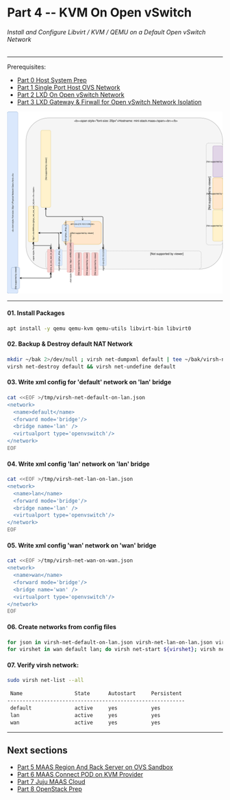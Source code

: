 # Part 4 -- KVM On Open vSwitch
###### Install and Configure Libvirt / KVM / QEMU on a Default Open vSwitch Network

-------
Prerequisites:
- [Part 0 Host System Prep]
- [Part 1 Single Port Host OVS Network]
- [Part 2 LXD On Open vSwitch Network]
- [Part 3 LXD Gateway & Firwall for Open vSwitch Network Isolation]

![CCIO_Hypervisor - LXD On OpenvSwitch](https://github.com/KathrynMorgan/mini-stack/blob/master/4_KVM_On_Open_vSwitch/web/drawio/kvm-on-open-vswitch.svg)

-------
#### 01. Install Packages
````sh
apt install -y qemu qemu-kvm qemu-utils libvirt-bin libvirt0
````
#### 02. Backup & Destroy default NAT Network
````sh
mkdir ~/bak 2>/dev/null ; virsh net-dumpxml default | tee ~/bak/virsh-net-default-bak.xml
virsh net-destroy default && virsh net-undefine default
````
#### 03. Write xml config for 'default' network on 'lan' bridge
````sh
cat <<EOF >/tmp/virsh-net-default-on-lan.json
<network>
  <name>default</name>
  <forward mode='bridge'/>
  <bridge name='lan' />
  <virtualport type='openvswitch'/>
</network>
EOF
````
#### 04. Write xml config 'lan' network on 'lan' bridge
````sh
cat <<EOF >/tmp/virsh-net-lan-on-lan.json
<network>
  <name>lan</name>
  <forward mode='bridge'/>
  <bridge name='lan' />
  <virtualport type='openvswitch'/>
</network>
EOF

````
#### 05. Write xml config 'wan' network on 'wan' bridge
````sh
cat <<EOF >/tmp/virsh-net-wan-on-wan.json
<network>
  <name>wan</name>
  <forward mode='bridge'/>
  <bridge name='wan' />
  <virtualport type='openvswitch'/>
</network>
EOF
````
#### 06. Create networks from config files
````sh
for json in virsh-net-default-on-lan.json virsh-net-lan-on-lan.json virsh-net-wan-on-wan.json; do virsh net-define /tmp/${json}; done
for virshet in wan default lan; do virsh net-start ${virshet}; virsh net-autostart ${virshet}; done
````
#### 07. Verify virsh network:
````sh
sudo virsh net-list --all
````
````sh
 Name                 State      Autostart     Persistent
----------------------------------------------------------
 default              active     yes           yes
 lan                  active     yes           yes
 wan                  active     yes           yes
````

-------
## Next sections
- [Part 5 MAAS Region And Rack Server on OVS Sandbox]
- [Part 6 MAAS Connect POD on KVM Provider]
- [Part 7 Juju MAAS Cloud]
- [Part 8 OpenStack Prep]

<!-- Markdown link & img dfn's -->
[Part 0 Host System Prep]: ../0_Host_System_Prep
[Part 1 Single Port Host OVS Network]: ../1_Single_Port_Host-Open_vSwitch_Network_Configuration
[Part 2 LXD On Open vSwitch Network]: ../2_LXD-On-OVS
[Part 3 LXD Gateway & Firwall for Open vSwitch Network Isolation]: ../3_LXD_Network_Gateway
[Part 4 KVM On Open vSwitch]: ../4_KVM_On_Open_vSwitch
[Part 5 MAAS Region And Rack Server on OVS Sandbox]: ../5_MAAS-Rack_And_Region_Ctl-On-Open_vSwitch
[Part 6 MAAS Connect POD on KVM Provider]: ../6_MAAS-Connect_POD_KVM-Provider
[Part 7 Juju MAAS Cloud]: ../7_Juju_MAAS_Cloud
[Part 8 OpenStack Prep]: ../8_OpenStack_Deploy
